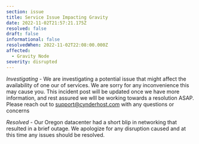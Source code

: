 ```yaml
---
section: issue
title: Service Issue Impacting Gravity
date: 2022-11-02T21:57:21.175Z
resolved: false
draft: false
informational: false
resolvedWhen: 2022-11-02T22:08:00.000Z
affected:
  - Gravity Node
severity: disrupted
---
```

*Investigating* - We are investigating a potential issue that might affect the availability of one our of services. We are sorry for any inconvenience this may cause you. This incident post will be updated once we have more information, and rest assured we wlll be working towards a resolution ASAP. Please reach out to support@cynderhost.com with any questions or concerns

*R﻿esolved* - Our Oregon datacenter had a short blip in networking that resulted in a brief outage. We apologize for any disruption caused and at this time any issues should be resolved.